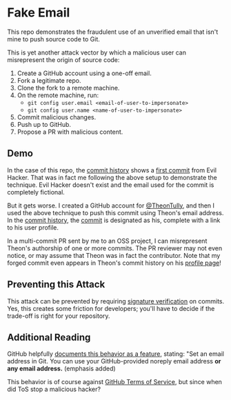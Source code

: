 # Fake Email

This repo demonstrates the fraudulent use of an unverified email that isn't mine
to push source code to Git.

This is yet another attack vector by which a malicious user can misrepresent the
origin of source code:

1. Create a GitHub account using a one-off email.
2. Fork a legitimate repo.
3. Clone the fork to a remote machine.
4. On the remote machine, run:
   * `git config user.email <email-of-user-to-impersonate>`
   * `git config user.name <name-of-user-to-impersonate>`
5. Commit malicious changes.
6. Push up to GitHub.
7. Propose a PR with malicious content.

## Demo

In the case of this repo, the [commit history](https://github.com/bendory/fake-email/commits/main) shows a [first commit](https://github.com/bendory/fake-email/commit/a25a11229686c607366eed7f201747de8a629a51)
from Evil Hacker.  That was in fact me following the above setup to demonstrate
the technique. Evil Hacker doesn't exist and the email used for the commit is
completely fictional.

But it gets worse. I created a GitHub account for [@TheonTully](https://github.com/TheonTully), and then I used the
above technique to push this commit using Theon's email address. In the
[commit history](https://github.com/bendory/fake-email/commits/main), the [commit](https://github.com/bendory/fake-email/commit/cfcfda0a48a5d9a1ae513ba0ac21209a68b2c85e) is designated as his, complete with a link to his user profile.

In a multi-commit PR sent by me to an OSS project, I can misrepresent Theon's authorship of one or more commits.
The PR reviewer may not even notice, or may assume that Theon was in fact the contributor. Note that my forged commit
even appears in Theon's commit history on his [profile page](https://github.com/TheonTully)!

## Preventing this Attack

This attack can be prevented by requiring [signature verification](https://docs.github.com/en/authentication/managing-commit-signature-verification/about-commit-signature-verification) on commits. Yes, this creates some friction for developers; you'll
have to decide if the trade-off is right for your repository.

## Additional Reading

GitHub helpfully [documents this behavior as a feature](https://docs.github.com/en/account-and-profile/setting-up-and-managing-your-personal-account-on-github/managing-email-preferences/setting-your-commit-email-address#setting-your-email-address-for-every-repository-on-your-computer), stating: "Set an email address in Git. You can use your GitHub-provided noreply email address **or any email address.** (emphasis added)

This behavior is of course against [GitHub Terms of Service](https://docs.github.com/en/site-policy/github-terms/github-terms-of-service), but since when did ToS stop a malicious hacker?
